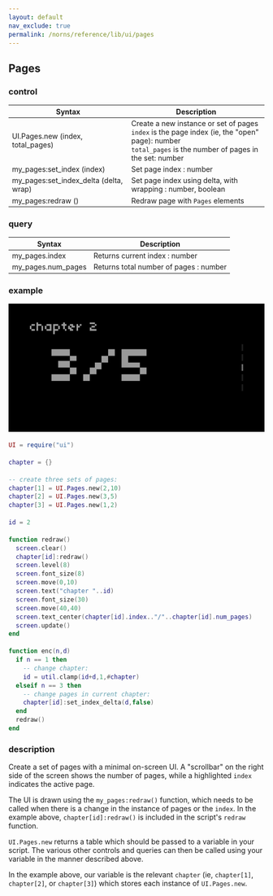 ```yaml
---
layout: default
nav_exclude: true
permalink: /norns/reference/lib/ui/pages
---
```


## Pages

### control

| Syntax                                 | Description                                                                                                                                                    |
| -------------------------------------- | -------------------------------------------------------------------------------------------------------------------------------------------------------------- |
| UI.Pages.new (index, total_pages)      | Create a new instance or set of pages <br> `index` is the page index (ie, the "open" page): number <br>`total_pages` is the number of pages in the set: number |
| my_pages:set_index (index)             | Set page index : number                                                                                                                                        |
| my_pages:set_index_delta (delta, wrap) | Set page index using delta, with wrapping : number, boolean                                                                                                    |
| my_pages:redraw ()                     | Redraw page with `Pages` elements                                                                                                                              |

### query

| Syntax             | Description                            |
| ------------------ | -------------------------------------- |
| my_pages.index     | Returns current index : number         |
| my_pages.num_pages | Returns total number of pages : number |

### example

![](../../../image/reference-images/pagesexample.gif)

```lua
UI = require("ui")

chapter = {}

-- create three sets of pages:
chapter[1] = UI.Pages.new(2,10)
chapter[2] = UI.Pages.new(3,5)
chapter[3] = UI.Pages.new(1,2)

id = 2

function redraw()
  screen.clear()
  chapter[id]:redraw()
  screen.level(8)
  screen.font_size(8)
  screen.move(0,10)
  screen.text("chapter "..id)
  screen.font_size(30)
  screen.move(40,40)
  screen.text_center(chapter[id].index.."/"..chapter[id].num_pages)
  screen.update()
end

function enc(n,d)
  if n == 1 then
    -- change chapter:
    id = util.clamp(id+d,1,#chapter)
  elseif n == 3 then
    -- change pages in current chapter:
    chapter[id]:set_index_delta(d,false)
  end
  redraw()
end
```

### description

Create a set of pages with a minimal on-screen UI. A "scrollbar" on the right side of the screen shows the number of pages, while a highlighted `index` indicates the active page. 

The UI is drawn using the `my_pages:redraw()` function, which needs to be called when there is a change in the instance of pages or the `index`. In the example above, `chapter[id]:redraw()` is included in the script's `redraw` function.

`UI.Pages.new` returns a table which should be passed to a variable in your script. The various other controls and queries can then be called using your variable in the manner described above. 

In the example above, our variable is the relevant `chapter` (ie, `chapter[1]`, `chapter[2]`, or `chapter[3]`) which stores each instance of `UI.Pages.new`.
